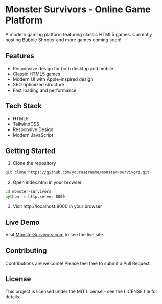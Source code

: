 # Monster Survivors - Online Game Platform

A modern gaming platform featuring classic HTML5 games. Currently hosting Bubble Shooter and more games coming soon!

## Features

- Responsive design for both desktop and mobile
- Classic HTML5 games
- Modern UI with Apple-inspired design
- SEO optimized structure
- Fast loading and performance

## Tech Stack

- HTML5
- TailwindCSS
- Responsive Design
- Modern JavaScript

## Getting Started

1. Clone the repository
```bash
git clone https://github.com/yourusername/monster-survivors.git
```

2. Open index.html in your browser
```bash
cd monster-survivors
python -m http.server 8000
```

3. Visit http://localhost:8000 in your browser

## Live Demo

Visit [MonsterSurvivors.com](https://monstersurvivors.com) to see the live site.

## Contributing

Contributions are welcome! Please feel free to submit a Pull Request.

## License

This project is licensed under the MIT License - see the LICENSE file for details. 